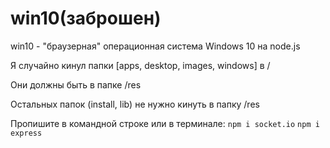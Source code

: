 # win10(заброшен)

win10 - "браузерная" операционная система Windows 10 на node.js

Я случайно кинул папки [apps, desktop, images, windows] в /

Они должны быть в папке /res

Остальных папок (install, lib) не нужно кинуть в папку /res

Пропишите в командной строке или в терминале:
`npm i socket.io`
`npm i express`
